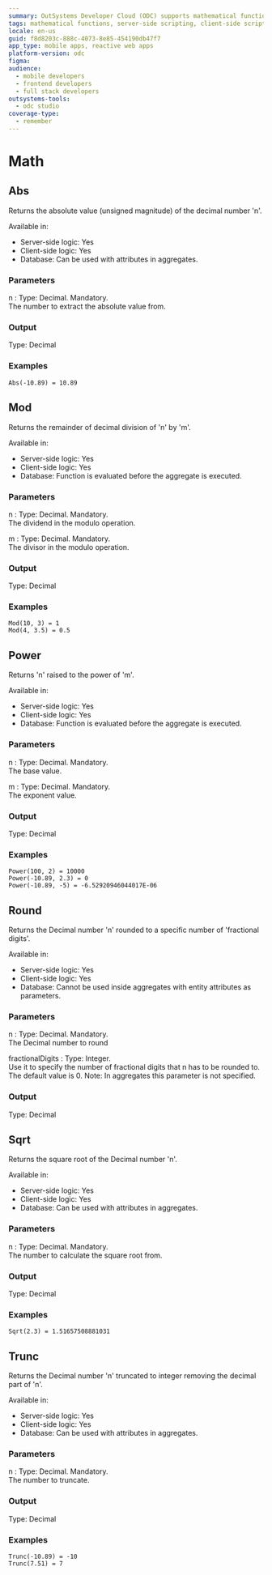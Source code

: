 ```yaml
---
summary: OutSystems Developer Cloud (ODC) supports mathematical functions like Abs, Mod, Power, Round, Sqrt, and Trunc for both client-side and server-side logic.
tags: mathematical functions, server-side scripting, client-side scripting, outsystems development, data manipulation
locale: en-us
guid: f8d8203c-888c-4073-8e85-454190db47f7
app_type: mobile apps, reactive web apps
platform-version: odc
figma:
audience:
  - mobile developers
  - frontend developers
  - full stack developers
outsystems-tools:
  - odc studio
coverage-type:
  - remember
---
```


# Math

## Abs

Returns the absolute value (unsigned magnitude) of the decimal number 'n'.  

Available in:  

* Server-side logic: Yes
* Client-side logic: Yes
* Database: Can be used with attributes in aggregates.

### Parameters

n
:    Type: Decimal. Mandatory.  
The number to extract the absolute value from.

### Output

Type: Decimal  

### Examples

```
Abs(-10.89) = 10.89
```

## Mod

Returns the remainder of decimal division of 'n' by 'm'.  

Available in:  

* Server-side logic: Yes
* Client-side logic: Yes
* Database: Function is evaluated before the aggregate is executed.

### Parameters

n
:    Type: Decimal. Mandatory.  
The dividend in the modulo operation.

m
:    Type: Decimal. Mandatory.  
The divisor in the modulo operation.

### Output

Type: Decimal  

### Examples

```
Mod(10, 3) = 1
Mod(4, 3.5) = 0.5
```

## Power

Returns 'n' raised to the power of 'm'.  

Available in:  

* Server-side logic: Yes
* Client-side logic: Yes
* Database: Function is evaluated before the aggregate is executed.

### Parameters

n
:    Type: Decimal. Mandatory.  
The base value.

m
:    Type: Decimal. Mandatory.  
The exponent value.

### Output

Type: Decimal  

### Examples

```
Power(100, 2) = 10000
Power(-10.89, 2.3) = 0
Power(-10.89, -5) = -6.52920946044017E-06
```

## Round

Returns the Decimal number 'n' rounded to a specific number of 'fractional digits'.  

Available in:  

* Server-side logic: Yes
* Client-side logic: Yes
* Database: Cannot be used inside aggregates with entity attributes as parameters.

### Parameters

n
:    Type: Decimal. Mandatory.  
The Decimal number to round

fractionalDigits
:    Type: Integer.  
Use it to specify the number of fractional digits that n has to be rounded to. The default value is 0. Note: In aggregates this parameter is not specified.

### Output

Type: Decimal  

## Sqrt

Returns the square root of the Decimal number 'n'.  

Available in:  

* Server-side logic: Yes
* Client-side logic: Yes
* Database: Can be used with attributes in aggregates.

### Parameters

n
:    Type: Decimal. Mandatory.  
The number to calculate the square root from.

### Output

Type: Decimal  

### Examples

```
Sqrt(2.3) = 1.51657508881031
```

## Trunc

Returns the Decimal number 'n' truncated to integer removing the decimal part of 'n'.  

Available in:  

* Server-side logic: Yes
* Client-side logic: Yes
* Database: Can be used with attributes in aggregates.

### Parameters

n
:    Type: Decimal. Mandatory.  
The number to truncate.

### Output

Type: Decimal  

### Examples

```
Trunc(-10.89) = -10
Trunc(7.51) = 7
```
